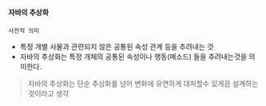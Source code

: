 #### 자바의 추상화
`사전적 의미`
- 특정 개별 사물과 관련되지 않은 공통된 속성 관계 등을 추려내는 것
- 자바의 추상화는 특정 개체의 공통된 속성이나 행동(메소드) 들을 추려내는것을 의미한다.

> 자바의 추상화는 단순 추상화를 넘어 변화에 유연하게 대처할수 있게끔 설계하는것이라고 생각
